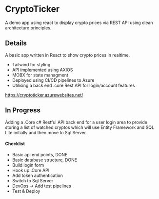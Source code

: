 # CryptoTicker
A demo app using react to display crypto prices via REST API using clean architecture principles.

## Details

A basic app written in React to show crypto prices in realtime. 
- Tailwind for styling
- API implemented using AXIOS
- MOBX for state managment
- Deployed using CI/CD pipelines to Azure 
- Utilising a back end .core Rest API for login/account features

https://cryptoticker.azurewebsites.net/

## In Progress

Adding a .Core c# Restful API back end for a user login area to provide storing a list of watched cryptos which will use Entity Framework and SQL Lite initially and then move to Sql Server.

#### Checklist

- Basic api end points, DONE
- Basic database structure, DONE
- Build login form
- Hook up .Core API
- Add token authentication
- Switch to Sql Server
- DevOps -> Add test pipelines
- Test & Deploy


